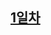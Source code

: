 
## [1일차](https://github.com/0cars0903/POSCO_C4/blob/main/Big%20Data%20%EB%B6%84%EC%84%9D/C4%EC%86%A1%EC%A4%80%ED%9D%AC_Bigdata%20%EB%B6%84%EC%84%9D%EA%B0%9C%EC%9A%94%201%EC%9D%BC%EC%B0%A8.ipynb)
